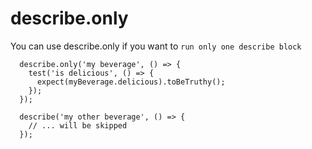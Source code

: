 # describe.only

You can use describe.only if you want to `run only one describe block`

```
  describe.only('my beverage', () => {
    test('is delicious', () => {
      expect(myBeverage.delicious).toBeTruthy();
    });
  });

  describe('my other beverage', () => {
    // ... will be skipped
  });
```

